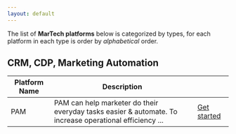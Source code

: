 ```yaml
---
layout: default
---
```


The list of **MarTech platforms** below is categorized by types, for each platform in each type is order by _alphabetical_ order.


## CRM, CDP, Marketing Automation

|Platform Name|Description||
|---|---|---|
|PAM|PAM can help marketer do their everyday tasks easier & automate. To increase operational efficiency ...|[Get started](./pam.html)|
